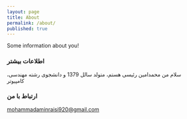 ```yaml
---
layout: page
title: About
permalink: /about/
published: true
---
```


Some information about you!

### اطلاعات بیشتر

 ،سلام من محمدامین رئیسی هستم، متولد سالل 1379 و دانشجوی رشته مهندسی کامپیوتر 
### ارتباط با من

[mohammadaminraisi920@gmail.com](mohammadaminraisi920@gmail.com)

